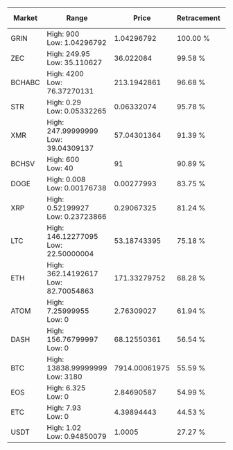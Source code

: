 | Market | Range | Price| Retracement | Doubles to 50% |
| --- | --- | --- | --- | --- |
| GRIN | High: 900<br />Low: 1.04296792 | 1.04296792 | 100.00 % | 431.96 |
| ZEC | High: 249.95<br />Low: 35.110627 | 36.022084 | 99.58 % | 3.96 |
| BCHABC | High: 4200<br />Low: 76.37270131 | 213.1942861 | 96.68 % | 10.03 |
| STR | High: 0.29<br />Low: 0.05332265 | 0.06332074 | 95.78 % | 2.71 |
| XMR | High: 247.99999999<br />Low: 39.04309137 | 57.04301364 | 91.39 % | 2.52 |
| BCHSV | High: 600<br />Low: 40 | 91 | 90.89 % | 3.52 |
| DOGE | High: 0.008<br />Low: 0.00176738 | 0.00277993 | 83.75 % | 1.76 |
| XRP | High: 0.52199927<br />Low: 0.23723866 | 0.29067325 | 81.24 % | 1.31 |
| LTC | High: 146.12277095<br />Low: 22.50000004 | 53.18743395 | 75.18 % | 1.59 |
| ETH | High: 362.14192617<br />Low: 82.70054863 | 171.33279752 | 68.28 % | 1.30 |
| ATOM | High: 7.25999955<br />Low: 0 | 2.76309027 | 61.94 % | 1.31 |
| DASH | High: 156.76799997<br />Low: 0 | 68.12550361 | 56.54 % | 1.15 |
| BTC | High: 13838.99999999<br />Low: 3180 | 7914.00061975 | 55.59 % | 1.08 |
| EOS | High: 6.325<br />Low: 0 | 2.84690587 | 54.99 % | 1.11 |
| ETC | High: 7.93<br />Low: 0 | 4.39894443 | 44.53 % | 0.00 |
| USDT | High: 1.02<br />Low: 0.94850079 | 1.0005 | 27.27 % | 0.00 |
